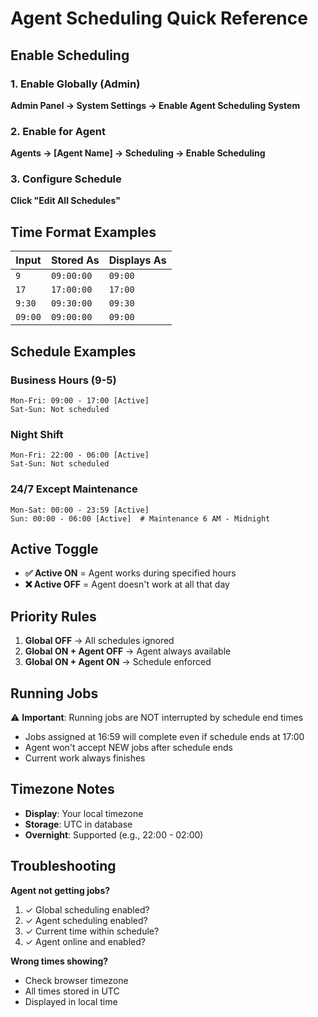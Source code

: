 # Agent Scheduling Quick Reference

## Enable Scheduling

### 1. Enable Globally (Admin)
**Admin Panel → System Settings → Enable Agent Scheduling System**

### 2. Enable for Agent
**Agents → [Agent Name] → Scheduling → Enable Scheduling**

### 3. Configure Schedule
**Click "Edit All Schedules"**

## Time Format Examples

| Input | Stored As | Displays As |
|-------|-----------|-------------|
| `9` | `09:00:00` | `09:00` |
| `17` | `17:00:00` | `17:00` |
| `9:30` | `09:30:00` | `09:30` |
| `09:00` | `09:00:00` | `09:00` |

## Schedule Examples

### Business Hours (9-5)
```
Mon-Fri: 09:00 - 17:00 [Active]
Sat-Sun: Not scheduled
```

### Night Shift
```
Mon-Fri: 22:00 - 06:00 [Active]
Sat-Sun: Not scheduled
```

### 24/7 Except Maintenance
```
Mon-Sat: 00:00 - 23:59 [Active]
Sun: 00:00 - 06:00 [Active]  # Maintenance 6 AM - Midnight
```

## Active Toggle

- **✅ Active ON** = Agent works during specified hours
- **❌ Active OFF** = Agent doesn't work at all that day

## Priority Rules

1. **Global OFF** → All schedules ignored
2. **Global ON + Agent OFF** → Agent always available
3. **Global ON + Agent ON** → Schedule enforced

## Running Jobs

⚠️ **Important**: Running jobs are NOT interrupted by schedule end times
- Jobs assigned at 16:59 will complete even if schedule ends at 17:00
- Agent won't accept NEW jobs after schedule ends
- Current work always finishes

## Timezone Notes

- **Display**: Your local timezone
- **Storage**: UTC in database
- **Overnight**: Supported (e.g., 22:00 - 02:00)

## Troubleshooting

**Agent not getting jobs?**
1. ✓ Global scheduling enabled?
2. ✓ Agent scheduling enabled?
3. ✓ Current time within schedule?
4. ✓ Agent online and enabled?

**Wrong times showing?**
- Check browser timezone
- All times stored in UTC
- Displayed in local time